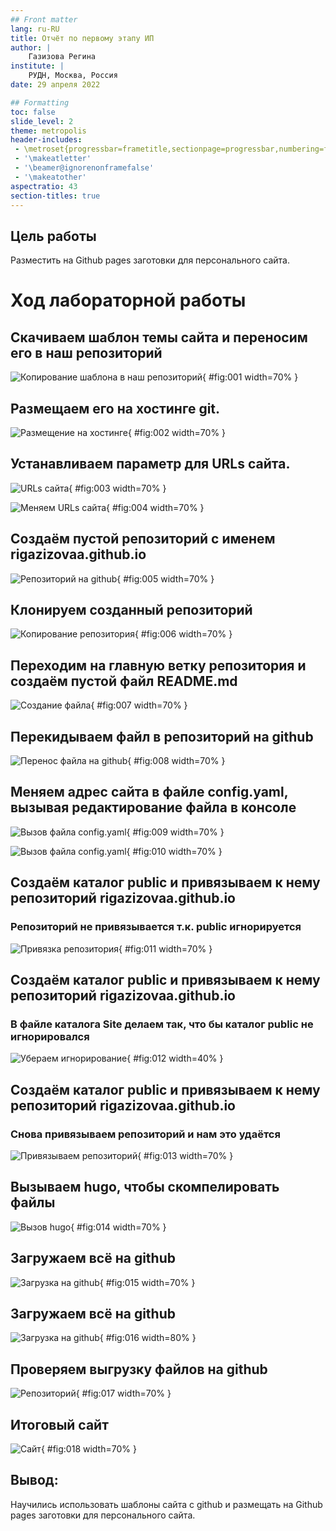 ```yaml
---
## Front matter
lang: ru-RU
title: Отчёт по первому этапу ИП
author: |
	Газизова Регина
institute: |
	РУДН, Москва, Россия
date: 29 апреля 2022

## Formatting
toc: false
slide_level: 2
theme: metropolis
header-includes: 
 - \metroset{progressbar=frametitle,sectionpage=progressbar,numbering=fraction}
 - '\makeatletter'
 - '\beamer@ignorenonframefalse'
 - '\makeatother'
aspectratio: 43
section-titles: true
---
```


## Цель работы

Разместить на Github pages заготовки для персонального сайта.

# Ход лабораторной работы

## Скачиваем шаблон темы сайта и переносим его в наш репозиторий

![Копирование шаблона в наш репозиторий](image/2.png){ #fig:001 width=70% }

## Размещаем его на хостинге git.

![Размещение на хостинге](image/1.png){ #fig:002 width=70% }

## Устанавливаем параметр для URLs сайта. 

![URLs сайта](image/3.png){ #fig:003 width=70% }

![Меняем URLs сайта](image/4.png){ #fig:004 width=70% }
	
## Создаём пустой репозиторий с именем rigazizovaa.github.io 
	
![Репозиторий на github](image/5.png){ #fig:005 width=70% }
	
## Клонируем созданный репозиторий
	
![Копирование репозитория](image/6.png){ #fig:006 width=70% }

## Переходим на главную ветку репозитория и создаём пустой файл README.md 

![Создание файла](image/7.png){ #fig:007 width=70% }

## Перекидываем файл в репозиторий на github
	
![Перенос файла на github](image/8.png){ #fig:008 width=70% }

## Меняем адрес сайта в файле config.yaml, вызывая редактирование файла в консоле	
	
![Вызов файла config.yaml](image/9.png){ #fig:009 width=70% }
	
![Вызов файла config.yaml](image/10.png){ #fig:010 width=70% }
		
##  Создаём каталог publiс и привязываем к нему репозиторий rigazizovaa.github.io
### Репозиторий не привязывается т.к. public игнорируется 

![Привязка репозитория](image/11.png){ #fig:011 width=70% }

##  Создаём каталог publiс и привязываем к нему репозиторий rigazizovaa.github.io
### В файле каталога Site делаем так, что бы каталог public не игнорировался
	
![Убераем игнорирование](image/12.png){ #fig:012 width=40% }

##  Создаём каталог publiс и привязываем к нему репозиторий rigazizovaa.github.io
### Снова привязываем репозиторий и нам это удаётся

![Привязываем репозиторий](image/13.png){ #fig:013 width=70% }

## Вызываем hugo, чтобы скомпелировать файлы

![Вызов hugo](image/14.png){ #fig:014 width=70% }

## Загружаем всё на github

![Загрузка на github](image/15.png){ #fig:015 width=70% }

## Загружаем всё на github
		
![Загрузка на github](image/16.png){ #fig:016 width=80% }	
 
## Проверяем выгрузку файлов на github

![Репозиторий](image/17.png){ #fig:017 width=70% }
 
## Итоговый сайт

![Сайт](image/18.png){ #fig:018 width=70% }


## Вывод: 
Научились использовать шаблоны сайта с github и размещать на Github pages заготовки для персонального сайта.



